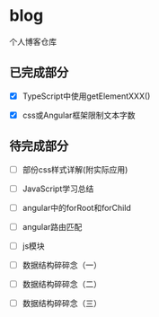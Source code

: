 # blog
个人博客仓库

## 已完成部分

- [x] TypeScript中使用getElementXXX()

- [x] css或Angular框架限制文本字数

## 待完成部分

- [ ] 部份css样式详解(附实际应用)

- [ ] JavaScript学习总结

- [ ] angular中的forRoot和forChild

- [ ] angular路由匹配

- [ ] js模块

- [ ] 数据结构碎碎念（一）

- [ ] 数据结构碎碎念（二）

- [ ] 数据结构碎碎念（三）
